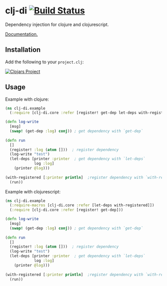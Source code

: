 # clj-di [![Build Status](https://travis-ci.org/nvbn/clj-di.svg)](https://travis-ci.org/nvbn/clj-di)

Dependency injection for clojure and clojurescript.

[Documentation.](http://nvbn.github.io/clj-di/)

## Installation

Add the following to your `project.clj`:

[![Clojars Project](https://clojars.org/clj-di/latest-version.svg)](http://clojars.org/clj-di)

## Usage

Example with clojure:

```clojure
(ns clj-di.example
  (:require [clj-di.core :refer [register! get-dep let-deps with-registered]))

(defn log-write
  [msg]
  (swap! (get-dep :log) conj)) ; get dependency with `get-dep`
    
(defn run
  []
  (register! :log (atom []))  ; register dependency
  (log-write "test")
  (let-deps [printer :printer  ; get dependency with `let-deps`
             log :log]
    (printer @log)))  
  
(with-registered [:printer println]  ;register dependency with `with-registered`
  (run))

```

Example with clojurescript:

```clojure
(ns clj-di.example
  (:require-macros [clj-di.core :refer [let-deps with-registered]])
  (:require [clj-di.core :refer [register! get-dep]))

(defn log-write
  [msg]
  (swap! (get-dep :log) conj)) ; get dependency with `get-dep`
    
(defn run
  []
  (register! :log (atom []))  ; register dependency
  (log-write "test")
  (let-deps [printer :printer  ; get dependency with `let-deps`
             log :log]
    (printer @log)))  
  
(with-registered [:printer println]  ;register dependency with `with-registered`
  (run))

```
